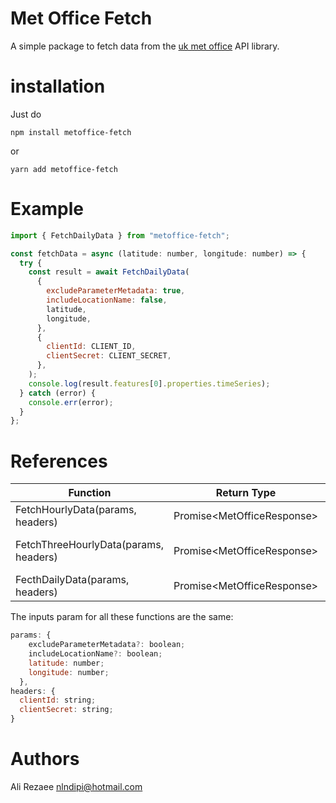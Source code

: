 # Met Office Fetch

A simple package to fetch data from the [uk met office](https://metoffice.apiconnect.ibmcloud.com/metoffice/production/) API library.

# installation

Just do

```
npm install metoffice-fetch
```

or

```
yarn add metoffice-fetch
```

# Example

```js
import { FetchDailyData } from "metoffice-fetch";

const fetchData = async (latitude: number, longitude: number) => {
  try {
    const result = await FetchDailyData(
      {
        excludeParameterMetadata: true,
        includeLocationName: false,
        latitude,
        longitude,
      },
      {
        clientId: CLIENT_ID,
        clientSecret: CLIENT_SECRET,
      },
    );
    console.log(result.features[0].properties.timeSeries);
  } catch (error) {
    console.err(error);
  }
};
```

# References

| Function                              | Return Type                        | Description                   |
| ------------------------------------- | ---------------------------------- | ----------------------------- |
| FetchHourlyData(params, headers)      | Promise&#60;MetOfficeResponse&#62; | Fetches the hourly data       |
| FetchThreeHourlyData(params, headers) | Promise&#60;MetOfficeResponse&#62; | Fetches the Three Hourly data |
| FecthDailyData(params, headers)       | Promise&#60;MetOfficeResponse&#62; | Fetches the Daily Data        |

The inputs param for all these functions are the same:

```js
params: {
    excludeParameterMetadata?: boolean;
    includeLocationName?: boolean;
    latitude: number;
    longitude: number;
  },
headers: {
  clientId: string;
  clientSecret: string;
}
```

# Authors

Ali Rezaee nlndipi@hotmail.com
